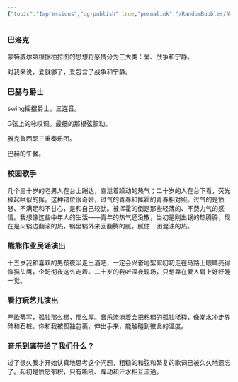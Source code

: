```yaml
---
{"topic":"Impressions","dg-publish":true,"permalink":"/RandomBubbles/关于音乐/","dgPassFrontmatter":true,"noteIcon":""}
---
```


### 巴洛克

蒙特威尔第根据柏拉图的思想将感情分为三大类：爱、战争和宁静。

对我来说，爱就够了，爱包含了战争和宁静。

### 巴赫与爵士

swing摇摆爵士。三连音。

G弦上的咏叹调。最细的那根弦颤动。

雅克鲁西耶三重奏乐团。

巴赫的午餐。

### 校园歌手

几个三十岁的老男人在台上蹦达，宣泄着躁动的热气；二十岁的人在台下看，荧光棒起哄似的挥。这种错位很奇妙，过气的青春和挥霍的青春相对照。过气的是愤怒、不满足和不甘心，是和自己较劲。被挥霍的倒是那些轻薄的、不费力气的感情。我想像这些中年人的生活——青年的热气还没散，当初是刚出锅的热腾腾，现在是火锅边翻滚的热，锅里锅外来回翻腾的腻，腻住一团混浊的热。

### 熊熊作业民谣演出
十五岁我和喜欢的男孩夜半走出酒吧，一定会兴奋地絮絮叨叨走在马路上眼睛亮得像猫头鹰，企盼彻夜这么走着。二十岁的我听深夜现场，只想靠在爱人肩上好好睡一觉。

### 看打玩艺儿演出
严歌苓写，孤独那么稠，那么厚。音乐流淌着会把粘稠的孤独稀释，像潮水冲走界碑和石桩。你和我被孤独包裹，伸出手来，能触碰到彼此的温度。

### 音乐到底带给了我们什么？
过了很久我才开始认真地思考这个问题，粗糙的和弦和繁复的歌词已被久久地遗忘了。起初是愤怒郁积，只有嘶吼、躁动和汗水相互流通。